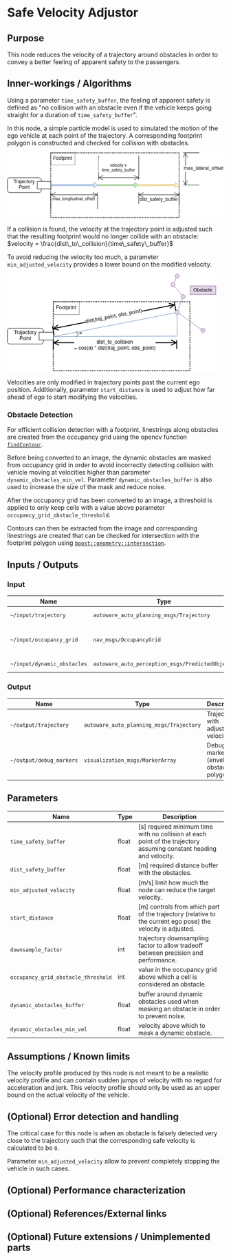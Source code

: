 # Safe Velocity Adjustor

## Purpose

This node reduces the velocity of a trajectory around obstacles in order to convey a better feeling of apparent safety to the passengers.

## Inner-workings / Algorithms

Using a parameter `time_safety_buffer`, the feeling of apparent safety is defined as
"no collision with an obstacle even if the vehicle keeps going straight for a duration of `time_safety_buffer`".

In this node, a simple particle model is used to simulated the motion of the ego vehicle at each point of the trajectory.
A corresponding footprint polygon is constructed and checked for collision with obstacles.

![footprint_image](./media/footprint.png)

If a collision is found, the velocity at the trajectory point is adjusted such that the resulting footprint would no longer collide with an obstacle:
$velocity = \frac{dist\_to\_collision}{time\_safety\_buffer}$

To avoid reducing the velocity too much, a parameter `min_adjusted_velocity`
provides a lower bound on the modified velocity.

![collision_distance_image](./media/collision_distance.png)

Velocities are only modified in trajectory points past the current ego position.
Additionally, parameter `start_distance` is used to adjust how far ahead of ego to start modifying the velocities.

### Obstacle Detection

For efficient collision detection with a footprint, linestrings along obstacles are created from
the occupancy grid using the opencv function
[`findContour`](https://docs.opencv.org/3.4/d3/dc0/group__imgproc__shape.html#ga17ed9f5d79ae97bd4c7cf18403e1689a).

Before being converted to an image, the dynamic obstacles are masked from occupancy grid in order
to avoid incorrectly detecting collision with vehicle moving at velocities higher than parameter `dynamic_obstacles_min_vel`.
Parameter `dynamic_obstacles_buffer` is also used to increase the size of the mask and reduce noise.

After the occupancy grid has been converted to an image, a threshold is applied to only keep cells with a value above parameter `occupancy_grid_obstacle_threshold`.

Contours can then be extracted from the image and corresponding linestrings are created
that can be checked for intersection with the footprint polygon using
[`boost::geometry::intersection`](https://www.boost.org/doc/libs/1_78_0/libs/geometry/doc/html/geometry/reference/algorithms/intersection/intersection_3.html).

## Inputs / Outputs

### Input

| Name                        | Type                                             | Description                              |
| --------------------------- | ------------------------------------------------ | ---------------------------------------- |
| `~/input/trajectory`        | `autoware_auto_planning_msgs/Trajectory`         | Reference trajectory                     |
| `~/input/occupancy_grid`    | `nav_msgs/OccupancyGrid`                         | Occupancy grid with obstacle information |
| `~/input/dynamic_obstacles` | `autoware_auto_perception_msgs/PredictedObjects` | Dynamic objects                          |

### Output

| Name                     | Type                                     | Description                                  |
| ------------------------ | ---------------------------------------- | -------------------------------------------- |
| `~/output/trajectory`    | `autoware_auto_planning_msgs/Trajectory` | Trajectory with adjusted velocities          |
| `~/output/debug_markers` | `visualization_msgs/MarkerArray`         | Debug markers (envelopes, obstacle polygons) |

## Parameters

| Name                                | Type  | Description                                                                                                         |
| ----------------------------------- | ----- | ------------------------------------------------------------------------------------------------------------------- |
| `time_safety_buffer`                | float | [s] required minimum time with no collision at each point of the trajectory assuming constant heading and velocity. |
| `dist_safety_buffer`                | float | [m] required distance buffer with the obstacles.                                                                    |
| `min_adjusted_velocity`             | float | [m/s] limit how much the node can reduce the target velocity.                                                       |
| `start_distance`                    | float | [m] controls from which part of the trajectory (relative to the current ego pose) the velocity is adjusted.         |
| `downsample_factor`                 | int   | trajectory downsampling factor to allow tradeoff between precision and performance.                                 |
| `occupancy_grid_obstacle_threshold` | int   | value in the occupancy grid above which a cell is considered an obstacle.                                           |
| `dynamic_obstacles_buffer`          | float | buffer around dynamic obstacles used when masking an obstacle in order to prevent noise.                            |
| `dynamic_obstacles_min_vel`         | float | velocity above which to mask a dynamic obstacle.                                                                    |

## Assumptions / Known limits

The velocity profile produced by this node is not meant to be a realistic velocity profile
and can contain sudden jumps of velocity with no regard for acceleration and jerk.
This velocity profile should only be used as an upper bound on the actual velocity of the vehicle.

## (Optional) Error detection and handling

The critical case for this node is when an obstacle is falsely detected very close to the trajectory such that
the corresponding safe velocity is calculated to be `0`.

Parameter `min_adjusted_velocity` allow to prevent completely stopping the vehicle in such cases.

## (Optional) Performance characterization

## (Optional) References/External links

## (Optional) Future extensions / Unimplemented parts
